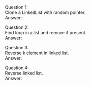 
Question 1:  
Clone a LinkedList with random pointer.  
Answer:  

Question 2:  
Find loop in a list and remove if present.  
Answer:  

Question 3:  
Reverse k element in linked list.  
Answer:  

Question 4:  
Reverse linked list.  
Answer:  

